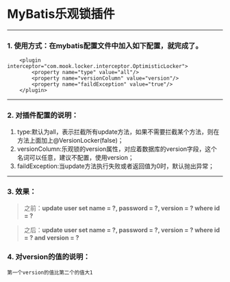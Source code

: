 # MyBatis乐观锁插件 #

----------
### 1. 使用方式：在mybatis配置文件中加入如下配置，就完成了。 ###
		<plugin interceptor="com.mook.locker.interceptor.OptimisticLocker">
			<property name="type" value="all"/>
			<property name="versionColumn" value="version"/>
			<property name="faildException" value="true"/>
		</plugin>

----------

### 2. 对插件配置的说明： ###
	
1. type:默认为all，表示拦截所有update方法，如果不需要拦截某个方法，则在方法上面加上@VersionLocker(false)；
2. versionColumn:乐观锁的version属性，对应着数据库的version字段，这个名词可以任意，建议不配置，使用version；
3. faildException:当update方法执行失败或者返回值为0时，默认抛出异常；

----------

### 3. 效果： ###
> 之前：**update user set name = ?, password = ?, version = ? where id = ?**

> 之后：**update user set name = ?, password = ?, version = ? where id = ? and version = ?**

### 4. 对version的值的说明： ###
	第一个version的值比第二个的值大1